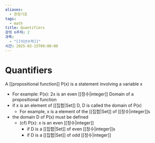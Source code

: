 ```yaml
---
aliases:
  - 한정기호
tags:
  - math
title: Quantifiers
강의 n주차: 2
과목:
  - "[[이산수학]]"
시간: 2025-03-15T09:00:00
---
```


# Quantifiers

A [[propositional function]] P(x) is a statement involving a variable x
- For example: P(x): 2x is an even [[정수|integer]]
Domain of a propositional function
- if x is an element of [[집합|Set]] D, D is called the domain of P(x)
	- For example, x is a element of the [[집합|Set]] of [[정수|integer]]s
- the domain D of P(x) must be defined
	- (cf) P(x): x is an even [[정수|integer]]
		- if D is a [[집합|Set]] of even [[정수|integer]]s
		- if D is a [[집합|Set]] of odd [[정수|integer]]

